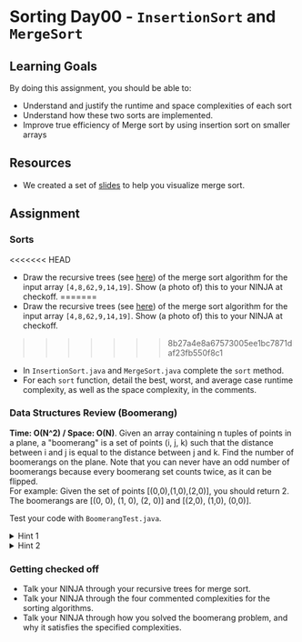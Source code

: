 # Sorting Day00 - `InsertionSort` and `MergeSort`

## Learning Goals

By doing this assignment, you should be able to:

* Understand and justify the runtime and space complexities of each sort
* Understand how these two sorts are implemented.
* Improve true efficiency of Merge sort by using insertion sort on smaller arrays
  
## Resources

* We created a set of [slides](https://docs.google.com/presentation/d/1hJTO3d5spM1QZKrWfw5P5u_nkAtMmQEFYrKT-Dbah3M/edit?usp=sharing) to help you visualize merge sort.

## Assignment

### Sorts

<<<<<<< HEAD
- Draw the recursive trees (see [here](https://docs.google.com/presentation/d/1hJTO3d5spM1QZKrWfw5P5u_nkAtMmQEFYrKT-Dbah3M/edit?usp=sharing)) of the merge sort algorithm for the input array `[4,8,62,9,14,19]`. Show (a photo of) this to your NINJA at checkoff.
=======
- Draw the recursive trees (see [here](https://drive.google.com/open?id=1hJTO3d5spM1QZKrWfw5P5u_nkAtMmQEFYrKT-Dbah3M)) of the merge sort algorithm for the input array `[4,8,62,9,14,19]`. Show (a photo of) this to your NINJA at checkoff.
>>>>>>> 8b27a4e8a67573005ee1bc7871daf23fb550f8c1
- In `InsertionSort.java` and `MergeSort.java` complete the `sort` method.
- For each `sort` function, detail the best, worst, and average case runtime complexity, as well as the space complexity, in the comments.

### Data Structures Review (Boomerang)

**Time: O(N^2) / Space: O(N)**.  Given an array containing n tuples of points in a plane, a "boomerang" is a set of points (i, j, k) such that the distance between i and j is equal to the distance between j and k.  Find the number of boomerangs on the plane. Note that you can never have an odd number of boomerangs because every boomerang set counts twice, as it can be flipped.<br />
For example: Given the set of points [(0,0),(1,0),(2,0)], you should return 2.  The boomerangs are [(0, 0), (1, 0), (2, 0)] and [(2,0), (1,0), (0,0)].<br />

Test your code with `BoomerangTest.java`.

<details> 
  <summary>Hint 1</summary>
    If you have n points equidistant from point j, then there are n*(n-1) total boomerangs with j at the center. 
</details>

<details> 
  <summary>Hint 2</summary>
    How can you use Hashmaps to your advantage for this problem?
</details>

### Getting checked off

- Talk your NINJA through your recursive trees for merge sort.
- Talk your NINJA through the four commented complexities for the sorting algorithms.
- Talk your NINJA through how you solved the boomerang problem, and why it satisfies the specified complexities.

